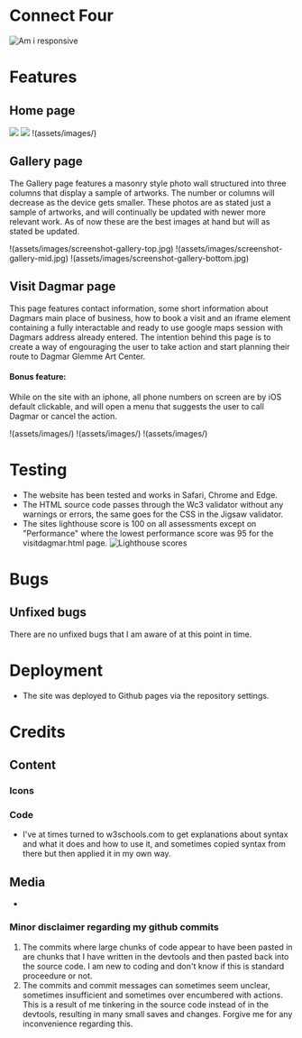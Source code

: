 # Connect Four

![Am i responsive](assets/images/)

# Features

## Home page

![](assets/images/)
![](assets/images/)
!(assets/images/)

## Gallery page
The Gallery page features a masonry style photo wall structured into three columns that display a sample of artworks. The number or columns will decrease as the device gets smaller. These photos are as stated just a sample of artworks, and will continually be updated with newer more relevant work. As of now these are the best images at hand but will as stated be updated. 

!(assets/images/screenshot-gallery-top.jpg)
!(assets/images/screenshot-gallery-mid.jpg)
!(assets/images/screenshot-gallery-bottom.jpg)

## Visit Dagmar page
This page features contact information, some short information about Dagmars main place of business, how to book a visit and an iframe element containing a fully interactable and ready to use google maps session with Dagmars address already entered. The intention behind this page is to create a way of engouraging the user to take action and start planning their route to Dagmar Glemme Art Center.
#### Bonus feature:
While on the site with an iphone, all phone numbers on screen are by iOS default clickable, and will open a menu that suggests the user to call Dagmar or cancel the action.

!(assets/images/)
!(assets/images/)
!(assets/images/)

# Testing
- The website has been tested and works in Safari, Chrome and Edge.
- The HTML source code passes through the Wc3 validator without any warnings or errors, the same goes for the CSS in the Jigsaw validator.
- The sites lighthouse score is 100 on all assessments except on "Performance" where the lowest performance score was 95 for the visitdagmar.html page.
![Lighthouse scores](assets/images/lighthouse-scores-home.jpg)


# Bugs

## Unfixed bugs
There are no unfixed bugs that I am aware of at this point in time.

# Deployment
- The site was deployed to Github pages via the repository settings.

# Credits
## Content
### Icons

### Code
- I've at times turned to w3schools.com to get explanations about syntax and what it does and how to use it, and sometimes copied syntax from there but then applied it in my own way.

## Media
- 

### Minor disclaimer regarding my github commits
1. The commits where large chunks of code appear to have been pasted in are chunks that I have written in the devtools and then pasted back into the source code. I am new to coding and don't know if this is standard proceedure or not.
2. The commits and commit messages can sometimes seem unclear, sometimes insufficient and sometimes over encumbered with actions. This is a result of me tinkering in the source code instead of in the devtools, resulting in many small saves and changes. Forgive me for any inconvenience regarding this.
